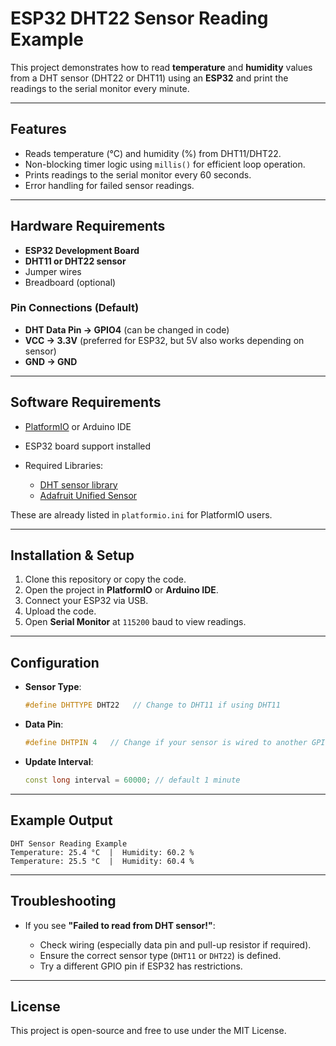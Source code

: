 
# ESP32 DHT22 Sensor Reading Example

This project demonstrates how to read **temperature** and **humidity** values from a DHT sensor (DHT22 or DHT11) using an **ESP32** and print the readings to the serial monitor every minute.

---

## Features

* Reads temperature (°C) and humidity (%) from DHT11/DHT22.
* Non-blocking timer logic using `millis()` for efficient loop operation.
* Prints readings to the serial monitor every 60 seconds.
* Error handling for failed sensor readings.

---

## Hardware Requirements

* **ESP32 Development Board**
* **DHT11 or DHT22 sensor**
* Jumper wires
* Breadboard (optional)

### Pin Connections (Default)

* **DHT Data Pin → GPIO4** (can be changed in code)
* **VCC → 3.3V** (preferred for ESP32, but 5V also works depending on sensor)
* **GND → GND**

---

## Software Requirements

* [PlatformIO](https://platformio.org/) or Arduino IDE
* ESP32 board support installed
* Required Libraries:

  * [DHT sensor library](https://github.com/adafruit/DHT-sensor-library)
  * [Adafruit Unified Sensor](https://github.com/adafruit/Adafruit_Sensor)

These are already listed in `platformio.ini` for PlatformIO users.

---

## Installation & Setup

1. Clone this repository or copy the code.
2. Open the project in **PlatformIO** or **Arduino IDE**.
3. Connect your ESP32 via USB.
4. Upload the code.
5. Open **Serial Monitor** at `115200` baud to view readings.

---

## Configuration

* **Sensor Type**:

  ```cpp
  #define DHTTYPE DHT22   // Change to DHT11 if using DHT11
  ```
* **Data Pin**:

  ```cpp
  #define DHTPIN 4   // Change if your sensor is wired to another GPIO
  ```
* **Update Interval**:

  ```cpp
  const long interval = 60000; // default 1 minute
  ```

---

## Example Output

```
DHT Sensor Reading Example
Temperature: 25.4 °C  |  Humidity: 60.2 %
Temperature: 25.5 °C  |  Humidity: 60.4 %
```

---

## Troubleshooting

* If you see **"Failed to read from DHT sensor!"**:

  * Check wiring (especially data pin and pull-up resistor if required).
  * Ensure the correct sensor type (`DHT11` or `DHT22`) is defined.
  * Try a different GPIO pin if ESP32 has restrictions.

---

## License

This project is open-source and free to use under the MIT License.

